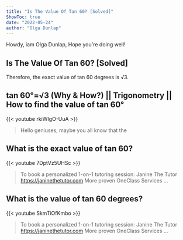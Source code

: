 ```yaml
---
title: "Is The Value Of Tan 60? [Solved]"
ShowToc: true 
date: "2022-05-24"
author: "Olga Dunlap" 
---
```


Howdy, iam Olga Dunlap, Hope you're doing well!
## Is The Value Of Tan 60? [Solved]
Therefore, the exact value of tan 60 degrees is √3.

## tan 60°=√3 (Why & How?) || Trigonometry || How to find the value of tan 60°
{{< youtube rkiWIgO-UuA >}}
>Hello geniuses, maybe you all know that the 

## What is the exact value of tan 60?
{{< youtube 7DptVz5UHSc >}}
>To book a personalized 1-on-1 tutoring session: Janine The Tutor https://janinethetutor.com More proven OneClass Services ...

## What is the value of tan 60 degrees?
{{< youtube SkmTiOfKmbo >}}
>To book a personalized 1-on-1 tutoring session: Janine The Tutor https://janinethetutor.com More proven OneClass Services ...

